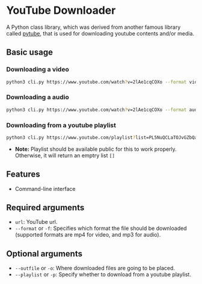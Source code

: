 # YouTube Downloader

A Python class library, which was derived from another famous library called [pytube](https://pytube.io/en/latest/), that is used for downloading youtube contents and/or media.

## Basic usage

### Downloading a video

```bash
python3 cli.py https://www.youtube.com/watch?v=2lAe1cqCOXo --format video
```

### Downloading a audio

```bash
python3 cli.py https://www.youtube.com/watch?v=2lAe1cqCOXo --format audio
```

### Downloading from a youtube playlist

```bash
python3 cli.py https://www.youtube.com/playlist?list=PL5NuQCLaTOJvGZbQatyQBynAC0qt3sckV --playlist --format audio
```

- **Note:** Playlist should be available public for this to work properly. Otherwise, it will return an emptry list `[]`

## Features

- Command-line interface

## Required arguments

- `url`: YouTube url.
- `--format` or `-f`: Specifies which format the file should be downloaded (supported formats are mp4 for video, and mp3 for audio).

## Optional arguments

- `--outfile` or `-o`: Where downloaded files are going to be placed.
- `--playlist` or `-p`: Specify whether to download from a youtube playlist.

